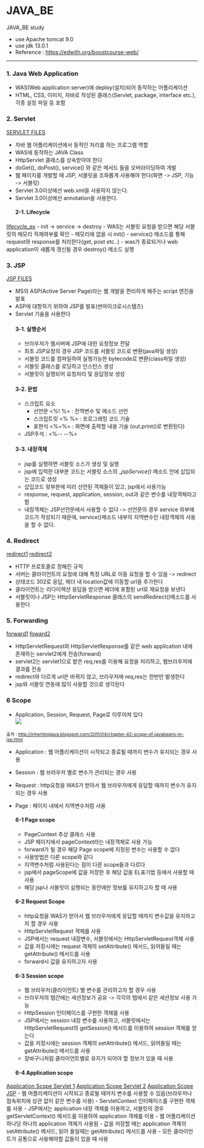 # JAVA_BE
JAVA_BE study
- use Apache tomcat 9.0
- use jdk 13.0.1
- Reference : https://edwith.org/boostcourse-web/

---
### 1. Java Web Application
  - WAS(Web application server)에 deploy(설치)되어 동작하는 어플리케이션
  - HTML, CSS, 이미지, 자바로 작성된 클래스(Servlet, package, interface etc.), 각종 설정 파일 등 포함

### 2. Servlet 
[SERVLET FILES](/exam31/src/exam/)
  - 자바 웹 어플리케이션에서 동적인 처리를 하는 프로그램 역할
  - WAS에 동작하는 JAVA Class
  - HttpServlet 클래스를 상속받아야 한다
  - doGet(), doPost(), service() 와 같은 메서드 들을 오버라이딩하여 개발
  - 웹 페이지를 개발할 때 JSP, 서블릿을 조화롭게 사용해야 한다(화면 -> JSP, 기능 -> 서블릿)
  - Servlet 3.0이상에선 web.xml을 사용하지 않는다.
  - Servlet 3.0이상에선 annotation을 사용한다.  
    #### 2-1. Lifecycle 
[lifecycle_ex](/exam31/src/exam/LifeCycleServelet.java)
    - init -> service -> destroy
    - WAS는 서블릿 요청을 받으면 해당 서블릿의 메모리 적재여부를 확인
    - 메모리에 없을 시 init()
    - service() 메소드를 통해 request와 response를 처리한다(get, post etc..)
    - was가 종료되거나 web application이 새롭게 갱신될 경우 destroy() 메소드 실행

### 3. JSP 
[JSP FILES](/exam31/WebContent/)
  - MS의 ASP(Active Server Page)라는 웹 개발을 편리하게 해주는 script 엔진을 발표
  - ASP에 대항하기 위하여 JSP를 발표(썬마이크로시스템즈)
  - Servlet 기술을 사용한다
    #### 3-1. 실행순서
    - 브라우저가 웹서버에 JSP에 대한 요청정보 전달
    - 최초 JSP요청의 경우 JSP 코드를 서블릿 코드로 변환(java파일 생성)
    - 서블릿 코드를 컴파일하여 실행가능한 bytecode로 변환(class파일 생성)
    - 서블릿 클래스를 로딩하고 인스턴스 생성
    - 서블릿이 실행되어 요청처리 및 응답정보 생성
    #### 3-2. 문법
    - 스크립트 요소
      - 선언문 <%! %> : 전역변수 및 메소드 선언
      - 스크립트릿 <% %> : 프로그래밍 코드 기술
      - 표현식 <%=%> : 화면에 출력할 내용 기술 (out.print()로 변환된다)
    - JSP주석 : <%-- --%>
    #### 3-3. 내장객체
    - jsp를 실행하면 서블릿 소스가 생성 및 실행
    - jsp에 입력한 대부분 코드는 서블릿 소스의 __jspService()_ 메소드 안에 삽입되는 코드로 생성
    - 삽입코드 윗부분에 미리 선언된 객체들이 있고, jsp에서 사용가능
    - response, request, application, session, out과 같은 변수를 내장객체라고 함
    - 내장객체는 JSP선언문에서 사용할 수 없다 -> 선언문의 경우 service 외부에 코드가 작성되기 때문에, service()메소드 내부의 지역변수인 내장객체의 사용을 할 수 없다.

### 4. Redirect 
[redirect1](/exam31/WebContent/redirect01.jsp)
[redirect2](/exam31/WebContent/redirect02.jsp)
  - HTTP 프로토콜로 정해진 규칙
  - 서버는 클라이언트의 요청에 대해 특정 URL로 이동 요청을 할 수 있음 -> redirect
  - 상태코드 302로 응답, 헤더 내 location값에 이동할 url을 추가한다
  - 클라이언트는 리다이렉션 응답을 받으면 헤더에 포함된 url로 재요청을 보낸다
  - 서블릿이나 JSP는 HttpServletResponse 클래스의 sendRedirect()메소드를 사용한다

### 5. Forwarding
[forward1](/exam31/src/exam/frontservelet.java)
[foward2](/exam31/src/exam/nextservelet.java)
  - HttpServletRequest와 HttpServletResponse를 같은 web application 내에 존재하는 servlet2에게 전송(forward)
  - servlet2는 servlet1으로 밭은 req,res를 이용해 요청을 처리하고, 웹브라우저에 결과를 전송
  - redirect와 다르게 url은 바뀌지 않고, 브라우저에 req,res는 한번만 발생한다
  - jsp와 서블릿 연동에 많이 사용할 것으로 생각된다

### 6 Scope
- Application, Session, Request, Page로 이루어져 있다  
![](http://1.bp.blogspot.com/-I9TZP5Q8wUQ/Taap2IYwyhI/AAAAAAAAAOg/68E71KBizEM/s400/scope.bmp)

<sub> 출처 : http://inheritingjava.blogspot.com/2011/04/chapter-42-scope-of-javabeans-in-jsp.html </sub>
- Application : 웹 어플리케이션이 시작되고 종료될 때까지 변수가 유지되는 경우 사용
- Session : 웹 브라우저 별로 변수가 관리되는 경우 사용
- Request : http요청을 WAS가 받아서 웹 브라우저에게 응답할 때까지 변수가 유지되는 경우 사용
-   Page : 페이지 내에서 지역변수처럼 사용

	#### 6-1 Page scope
	- PageContext 추상 클래스 사용
	- JSP 페이지에서 pageContext라는 내장객체로 사용 가능
	- forward가 될 경우 해당 Page scope에 지정된 변수는 사용할 수 없다
	- 사용방법은 다른 scope와 같다
	- 지역변수처럼 사용된다는 점이 다른 scope들과 다르다
	- jsp에서 pageScope에 값을 저장한 후 해당 값을 EL표기법 등에서 사용할 때 사용
	- 해당 jsp나 서블릿이 실행되는 동안에만 정보를 유지하고자 할 때 사용
	#### 6-2 Request Scope
	- http요청을 WAS가 받아서 웹 브라우저에게 응답할 때까지 변수값을 유지하고자 할 경우 사용
	- HttpServletRequest 객체를 사용
	- JSP에서는 request 내장변수, 서블릿에서는 HttpServletRequest객체 사용
	- 값을 저장시에는 request 객체의 setAttribute() 메서드, 읽어들일 때는 getAttribute() 메서드를 사용
	- forward시 값을 유지하고자 사용
	#### 6-3 Session scope
	- 웹 브라우저(클라이언트) 별 변수를 관리하고자 할 경우 사용
	- 브라우저의 탭간에는 세션정보가 공유 -> 각각의 탭에서 같은 세션정보 사용 가능
	- HttpSession 인터페이스를 구현한 객체를 사용
	- JSP에서는 session 내장 변수를 사용하고, 서블릿에서는 HttpServletRequest의 getSession() 메서드를 이용하여 session 객체를 얻는다
	- 값을 저장시에는 session 객체의 setAttribute() 메서드, 읽어들일 때는 getAttribute() 메서드를 사용
	- 장바구니처럼 클라이언트별로 유지가 되어야 할 정보가 있을 때 사용
	#### 6-4 Application scope
[Application Scope Servlet 1](/exam31/src/exam/ApplicationScope01.java)
[Application Scope Servlet 2](/exam31/src/exam/ApplicationScope02.java)
[Application Scope JSP](/exam31/WebContent/applicationscope01.jsp)
	- 웹 어플리케이션이 시작되고 종료될 때까지 변수를 사용할 수 있음(브라우저나 접속위치에 상관 없이 같은 변수를 사용)
	- ServletContext 인터페이스를 구현한 객체를 사용
	- JSP에서는 application 내장 객체를 이용하고, 서블릿의 경우 getServletContext() 메서드를 이용하여 application 객체를 이용
	- 웹 어플리케이션 하나당 하나의 application 객체가 사용됨
	- 값을 저장할 때는 application 객체의 setAttribute() 메서드, 읽어 들일때는 getAttribute() 메서드를 사용
	- 모든 클라이언트가 공통으로 사용해야할 값들이 있을 때 사용
